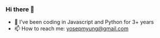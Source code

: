### Hi there 👋

- 🌱 I’ve been coding in Javascript and Python for 3+ years
- 📫 How to reach me: yosepmyung@gmail.com

